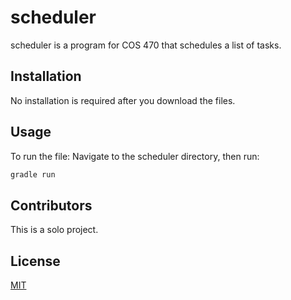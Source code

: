 # scheduler
scheduler is a program for COS 470 that schedules a list of tasks.

## Installation
No installation is required after you download the files.

## Usage
To run the file:
Navigate to the scheduler directory, then run:
```bash
gradle run
```
## Contributors
This is a solo project.

## License
[MIT](*https://choosealicense.com/licenses/mit/*)
